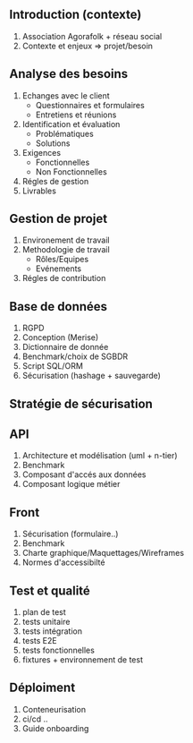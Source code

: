 ## Introduction (contexte)
1. Association Agorafolk + réseau social
2. Contexte et enjeux => projet/besoin
## Analyse des besoins 
1. Echanges avec le client 
    - Questionnaires et formulaires
    - Entretiens et réunions
2. Identification et évaluation 
    - Problématiques
    - Solutions 
3. Exigences 
    - Fonctionnelles 
    - Non Fonctionnelles
4. Régles de gestion
5. Livrables

## Gestion de projet 
1. Environement de travail
2. Methodologie de travail
    - Rôles/Equipes
    - Evénements
3. Régles de contribution
## Base de données
1. RGPD 
2. Conception (Merise)
3. Dictionnaire de donnée
4. Benchmark/choix de SGBDR
5. Script SQL/ORM
6. Sécurisation (hashage + sauvegarde)
## Stratégie de sécurisation
## API
1. Architecture et modélisation (uml + n-tier) 
2. Benchmark
3. Composant d'accés aux données
4. Composant logique métier
## Front
1. Sécurisation (formulaire..)
3. Benchmark 
4. Charte graphique/Maquettages/Wireframes 
5. Normes d'accessibilté
## Test et qualité
1. plan de test
2. tests unitaire
3. tests intégration
4. tests E2E
4. tests fonctionnelles
5. fixtures + environnement de test 
## Déploiment
1. Conteneurisation
2. ci/cd ..
3. Guide onboarding



